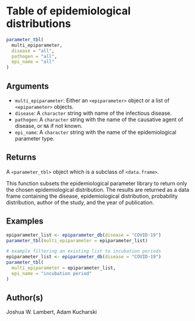 # Table of epidemiological distributions

```r
parameter_tbl(
  multi_epiparameter,
  disease = "all",
  pathogen = "all",
  epi_name = "all"
)
```

## Arguments

- `multi_epiparameter`: Either an `<epiparameter>` object or a list of `<epiparameter>` objects.
- `disease`: A `character` string with name of the infectious disease.
- `pathogen`: A `character` string with the name of the causative agent of disease, or `NA` if not known.
- `epi_name`: A `character` string with the name of the epidemiological parameter type.

## Returns

A `<parameter_tbl>` object which is a subclass of `<data.frame>`.

This function subsets the epidemiological parameter library to return only the chosen epidemiological distribution. The results are returned as a data frame containing the disease, epidemiological distribution, probability distribution, author of the study, and the year of publication.

## Examples

```r
epiparameter_list <- epiparameter_db(disease = "COVID-19")
parameter_tbl(multi_epiparameter = epiparameter_list)

# example filtering an existing list to incubation periods
epiparameter_list <- epiparameter_db(disease = "COVID-19")
parameter_tbl(
  multi_epiparameter = epiparameter_list,
  epi_name = "incubation period"
)
```

## Author(s)

Joshua W. Lambert, Adam Kucharski
